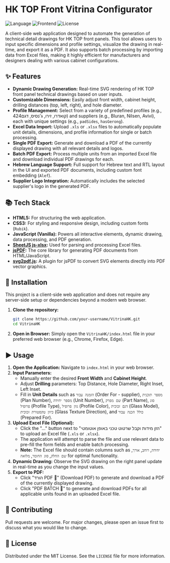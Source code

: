 # HK TOP Front Vitrina Configurator

![Language](https://img.shields.io/badge/language-JavaScript-yellow.svg)
![Frontend](https://img.shields.io/badge/frontend-HTML%2FCSS-orange.svg)
![License](https://img.shields.io/badge/license-MIT-green.svg)

A client-side web application designed to automate the generation of technical detail drawings for HK TOP front panels. This tool allows users to input specific dimensions and profile settings, visualize the drawing in real-time, and export it as a PDF. It also supports batch processing by importing data from Excel files, making it highly efficient for manufacturers and designers dealing with various cabinet configurations.

## ✨ Features

*   **Dynamic Drawing Generation:** Real-time SVG rendering of HK TOP front panel technical drawings based on user inputs.
*   **Customizable Dimensions:** Easily adjust front width, cabinet height, drilling distances (top, left, right), and hole diameter.
*   **Profile Management:** Select from a variety of predefined profiles (e.g., קואדרו, זירו, ג'נסיס, דגם424) and suppliers (e.g., Bluran, Nilsen, Avivi), each with unique settings (e.g., `padSides`, `hasGerong`).
*   **Excel Data Import:** Upload `.xls` or `.xlsx` files to automatically populate unit details, dimensions, and profile information for single or batch processing.
*   **Single PDF Export:** Generate and download a PDF of the currently displayed drawing with all relevant details and logos.
*   **Batch PDF Export:** Process multiple units from an imported Excel file and download individual PDF drawings for each.
*   **Hebrew Language Support:** Full support for Hebrew text and RTL layout in the UI and exported PDF documents, including custom font embedding (`Alef`).
*   **Supplier Logo Integration:** Automatically includes the selected supplier's logo in the generated PDF.

## 📚 Tech Stack

*   **HTML5:** For structuring the web application.
*   **CSS3:** For styling and responsive design, including custom fonts (`Rubik`).
*   **JavaScript (Vanilla):** Powers all interactive elements, dynamic drawing, data processing, and PDF generation.
*   **[SheetJS js-xlsx](https://sheetjs.com/):** Used for parsing and processing Excel files.
*   **[jsPDF](https://raw.githack.com/MrRio/jsPDF/master/docs/jsPDF.html):** The core library for generating PDF documents from HTML/JavaScript.
*   **[svg2pdf.js](https://cdn.jsdelivr.net/npm/svg2pdf.js@2.5.0/dist/svg2pdf.umd.min.js):** A plugin for jsPDF to convert SVG elements directly into PDF vector graphics.

## 🚀 Installation

This project is a client-side web application and does not require any server-side setup or dependencies beyond a modern web browser.

1.  **Clone the repository:**
    ```bash
    git clone https://github.com/your-username/VitrinaHK.git
    cd VitrinaHK
    ```
2.  **Open in Browser:**
    Simply open the `VitrinaHK/index.html` file in your preferred web browser (e.g., Chrome, Firefox, Edge).

## ▶️ Usage

1.  **Open the Application:** Navigate to `index.html` in your web browser.
2.  **Input Parameters:**
    *   Manually enter the desired **Front Width** and **Cabinet Height**.
    *   Adjust **Drilling** parameters: Top Distance, Hole Diameter, Right Inset, Left Inset.
    *   Fill in **Unit Details** such as `הזמנה עבור` (Order For - supplier), `מספר תוכנית` (Plan Number), `מספר יחידה` (Unit Number), `שם מפרק` (Part Name), `סוג פרופיל` (Profile Type), `גוון פרופיל` (Profile Color), `דגם זכוכית` (Glass Model), `כיוון טקסטורת זכוכית` (Glass Texture Direction), and `כולל הכנה עבור` (Prepared For).
3.  **Upload Excel File (Optional):**
    *   Click the "..." button next to "הזן מידות וקבל שרטוט טכני באופן אוטומטי" to upload an Excel file (`.xls` or `.xlsx`).
    *   The application will attempt to parse the file and use relevant data to pre-fill the form fields and enable batch processing.
    *   **Note:** The Excel file should contain columns such as `יחידה`, `רוחב`, `אורך`, `שם החלק`, `סוג החומר`, `מלואה` for optimal functionality.
4.  **Dynamic Drawing:** Observe the SVG drawing on the right panel update in real-time as you change the input values.
5.  **Export to PDF:**
    *   Click "הורד PDF 💾" (Download PDF) to generate and download a PDF of the currently displayed drawing.
    *   Click "PDF BATCH 💾" to generate and download PDFs for all applicable units found in an uploaded Excel file.

## 🤝 Contributing

Pull requests are welcome. For major changes, please open an issue first to discuss what you would like to change.

## 📝 License

Distributed under the MIT License. See the `LICENSE` file for more information.
